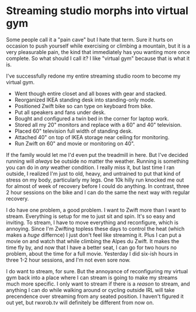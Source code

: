 # Streaming studio morphs into virtual gym

Some people call it a "pain cave" but I hate that term. Sure it hurts on occasion to push yourself while exercising or climbing a mountain, but it is a very pleasurable pain, the kind that immediately has you wanting more once complete. So what should I call it? I like "virtual gym" because that is what it is.

I've successfully redone my entire streaming studio room to become my virtual gym. 

* Went though entire closet and all boxes with gear and stacked.
* Reorganized IKEA standing desk into standing-only mode.
* Positioned Zwift bike so can type on keyboard from bike.
* Put all speakers and fans under desk.
* Bought and configured a twin bed in the corner for laptop work.
* Stored all my 20" monitors and replace with a 60" and 40" television.
* Placed 60" television full width of standing desk.
* Attached 40" on top of IKEA storage near ceiling for monitoring.
* Run Zwift on 60" and movie or monitoring on 40".

If the family would let me I'd even put the treadmill in here. But I've decided running will *always* be outside no matter the weather. Running is something you can do in *any* weather condition. I really miss it, but last time I ran outside, I realized I'm just to old, heavy, and untrained to put that kind of stress on my body, particularly my legs. One 10k hilly run knocked me out for almost of week of recovery before I could do anything. In contrast, three 2 hour sessions on the bike and I can do the same the next way with regular recovery.

I do have one problem, a good problem. I want to Zwift more than I want to stream. Everything is setup for me to just sit and spin. It's so easy and inviting. To stream, I have to move everything and reconfigure, which is annoying. Since I'm Zwifting topless these days to control the heat (which makes a *huge* differnce) I just don't feel like streaming it. Plus I can put a movie on and watch that while climbing the Alpes du Zwift. It makes the time fly by, and now that I have a better seat, I can go for two hours no problem, about the time for a full movie. Yesterday I did six-ish hours in three 1-2 hour sessions, and I'm not even sore now.

I do want to stream, for sure. But the annoyance of reconfiguring my virtual gym back into a place where I can stream is going to make my streams much more specific. I only want to  stream if there is a *reason* to stream, and anything I can do while walking around or cycling outside IRL will take precendence over streaming from any seated position. I haven't figured it out yet, but rwxrob.tv will definitely be different from now on.
